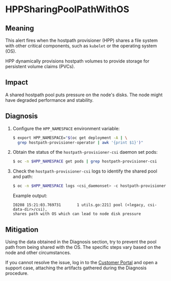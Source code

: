 # HPPSharingPoolPathWithOS
<!-- Edited by Jiří Herrmann, 10 Nov 2022 -->

## Meaning

This alert fires when the hostpath provisioner (HPP) shares a file
system with other critical components, such as `kubelet` or the operating
system (OS).

HPP dynamically provisions hostpath volumes to provide storage for
persistent volume claims (PVCs).

## Impact

A shared hostpath pool puts pressure on the node's disks. The node
might have degraded performance and stability.

## Diagnosis

1. Configure the `HPP_NAMESPACE` environment variable:

   ```bash
   $ export HPP_NAMESPACE="$(oc get deployment -A | \
     grep hostpath-provisioner-operator | awk '{print $1}')"
   ```

2. Obtain the status of the `hostpath-provisioner-csi` daemon set
pods:

   ```bash
   $ oc -n $HPP_NAMESPACE get pods | grep hostpath-provisioner-csi
   ```

3. Check the `hostpath-provisioner-csi` logs to identify the shared
pool and path:

   ```bash
   $ oc -n $HPP_NAMESPACE logs <csi_daemonset> -c hostpath-provisioner
   ```

   Example output:

   ```text
   I0208 15:21:03.769731       1 utils.go:221] pool (<legacy, csi-data-dir>/csi),
   shares path with OS which can lead to node disk pressure
   ```

## Mitigation

Using the data obtained in the Diagnosis section, try to prevent the
pool path from being shared with the OS. The specific steps vary based
on the node and other circumstances.

If you cannot resolve the issue, log in to the
[Customer Portal](https://access.redhat.com) and open a support case,
attaching the artifacts gathered during the Diagnosis procedure.
